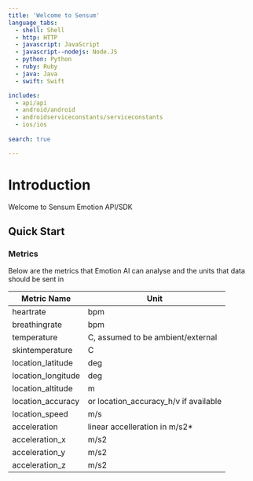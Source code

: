```yaml
---
title: 'Welcome to Sensum'
language_tabs:
  - shell: Shell
  - http: HTTP
  - javascript: JavaScript
  - javascript--nodejs: Node.JS
  - python: Python
  - ruby: Ruby
  - java: Java
  - swift: Swift 

includes:
  - api/api
  - android/android
  - androidserviceconstants/serviceconstants
  - ios/ios
    
search: true

---
```


# Introduction

Welcome to Sensum Emotion API/SDK

## Quick Start

### Metrics

Below are the metrics that Emotion AI can analyse and the units that data should be sent in

|Metric Name|Unit|
|-----------|----|
|heartrate  |bpm |
|breathingrate|bpm|
|temperature|C, assumed to be ambient/external|
|skintemperature|C|
|location_latitude|deg|
|location_longitude|deg|
|location_altitude|m|
|location_accuracy|or location_accuracy_h/v if available|
|location_speed|m/s|
|acceleration|linear accelleration in m/s2*|
|acceleration_x|m/s2|
|acceleration_y|m/s2|
|acceleration_z|m/s2|
